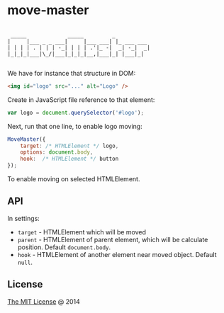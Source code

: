 # move-master

```

 _____             _____         _           
|     |___ _ _ ___|     |___ ___| |_ ___ ___ 
| | | | . | | | -_| | | | .'|_ -|  _| -_|  _|
|_|_|_|___|\_/|___|_|_|_|__,|___|_| |___|_|  
                                             

```

We have for instance that structure in DOM:

```html
<img id="logo" src="..." alt="Logo" />
```

Create in JavaScript file reference to that element:

```javascript
var logo = document.querySelector('#logo');
```

Next, run that one line, to enable logo moving:

```javascript
MoveMaster({
    target: /* HTMLElement */ logo,
    options: document.body,
    hook:  /* HTMLElement */ button
});
```

To enable moving on selected HTMLElement.

## API

In settings:

 - `target` - HTMLElement which will be moved
 - `parent` - HTMLElement of parent element, which will be calculate position. Default `document.body`.
 - `hook` - HTMLElement of another element near moved object. Default `null`.

## License

[The MIT License](http://piecioshka.mit-license.org) @ 2014

